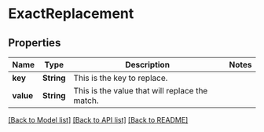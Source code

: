 # ExactReplacement

## Properties

Name | Type | Description | Notes
------------ | ------------- | ------------- | -------------
**key** | **String** | This is the key to replace. | 
**value** | **String** | This is the value that will replace the match. | 

[[Back to Model list]](../README.md#documentation-for-models) [[Back to API list]](../README.md#documentation-for-api-endpoints) [[Back to README]](../README.md)


